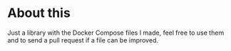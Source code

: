 # About this 

Just a library with the Docker Compose files I made, feel free to use them and to send a pull request if a file can be improved. 